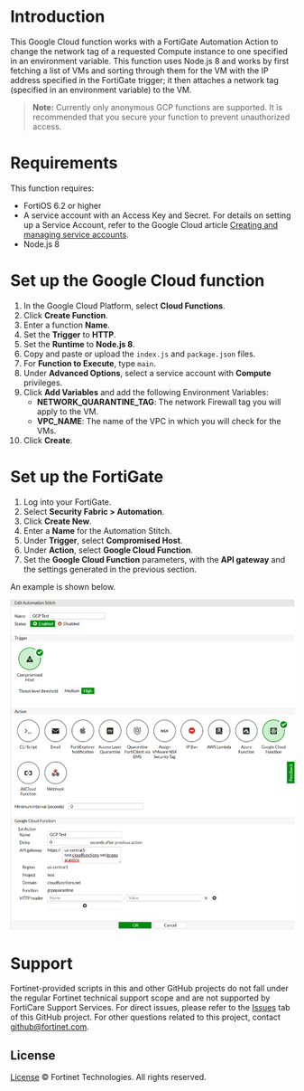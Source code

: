 # Introduction
This Google Cloud function works with a FortiGate Automation Action to change the network tag of a requested Compute instance to one specified in an environment variable. This function uses Node.js 8 and works by first fetching a list of VMs and sorting through them for the VM with the IP address specified in the FortiGate trigger; it then attaches a network tag (specified in an environment variable) to the VM.

> **Note:** Currently only anonymous GCP functions are supported. It is recommended that you secure your function to prevent unauthorized access.

# Requirements
This function requires:
* FortiOS 6.2 or higher
* A service account with an Access Key and Secret. For details on setting up a Service Account, refer to the Google Cloud article [Creating and managing service accounts](https://cloud.google.com/iam/docs/creating-managing-service-accounts).
* Node.js 8

# Set up the Google Cloud function
  1. In the Google Cloud Platform, select **Cloud Functions**.
  2. Click **Create Function**.
  3. Enter a function **Name**.
  4. Set the **Trigger** to **HTTP**.
  5. Set the **Runtime** to **Node.js 8**.
  6. Copy and paste or upload the `index.js` and `package.json` files.
  7. For **Function to Execute**, type `main`.
  8. Under **Advanced Options**, select a service account with **Compute** privileges.
  9. Click **Add Variables** and add the following Environment Variables:
     * **NETWORK_QUARANTINE_TAG**: The network Firewall tag you will apply to the VM.
     * **VPC_NAME**: The name of the VPC in which you will check for the VMs.
  10. Click **Create**.

# Set up the FortiGate
  1. Log into your FortiGate.
  2. Select **Security Fabric > Automation**.
  3. Click **Create New**.
  4. Enter a **Name** for the Automation Stitch.
  5. Under **Trigger**, select **Compromised Host**.
  6. Under **Action**, select **Google Cloud Function**.
  7. Set the **Google Cloud Function** parameters, with the **API gateway** and the settings generated in the previous section.

An example is shown below.

  ![FortiOS Security Fabric Automation Screenshot](./imgs/fortigate.png)

# Support
Fortinet-provided scripts in this and other GitHub projects do not fall under the regular Fortinet technical support scope and are not supported by FortiCare Support Services.
For direct issues, please refer to the [Issues](https://github.com/fortinet/gcp-security-group-update/issues) tab of this GitHub project.
For other questions related to this project, contact [github@fortinet.com](mailto:github@fortinet.com).

## License
[License](./LICENSE) © Fortinet Technologies. All rights reserved.
